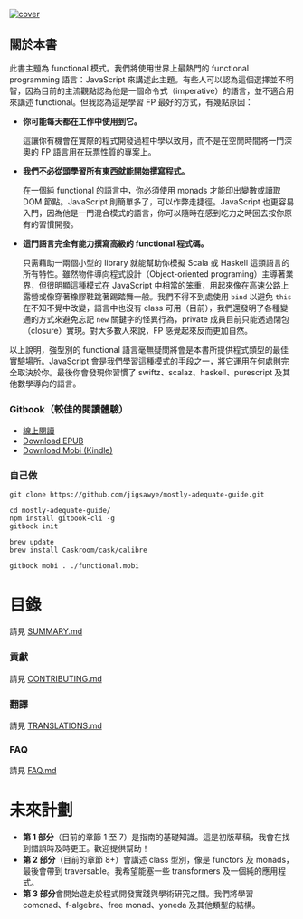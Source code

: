 [![cover](images/cover.png)](SUMMARY.md)

## 關於本書

此書主題為 functional 模式。我們將使用世界上最熱門的 functional programming 語言：JavaScript 來講述此主題。有些人可以認為這個選擇並不明智，因為目前的主流觀點認為他是一個命令式（imperative）的語言，並不適合用來講述 functional。但我認為這是學習 FP 最好的方式，有幾點原因：

 * **你可能每天都在工作中使用到它。**

    這讓你有機會在實際的程式開發過程中學以致用，而不是在空閒時間將一門深奧的 FP 語言用在玩票性質的專案上。


 * **我們不必從頭學習所有東西就能開始撰寫程式。**

    在一個純 functional 的語言中，你必須使用 monads 才能印出變數或讀取 DOM 節點。JavaScript 則簡單多了，可以作弊走捷徑。JavaScript 也更容易入門，因為他是一門混合模式的語言，你可以隨時在感到吃力之時回去按你原有的習慣開發。


 * **這門語言完全有能力撰寫高級的 functional 程式碼。**

    只需藉助一兩個小型的 library 就能幫助你模擬 Scala 或 Haskell 這類語言的所有特性。雖然物件導向程式設計（Object-oriented programing）主導著業界，但很明顯這種模式在 JavaScript 中相當的笨重，用起來像在高速公路上露營或像穿著橡膠鞋跳著踢踏舞一般。我們不得不到處使用 `bind` 以避免 `this` 在不知不覺中改變，語言中也沒有 class 可用（目前），我們還發明了各種變通的方式來避免忘記 `new` 關鍵字的怪異行為，private 成員目前只能透過閉包（closure）實現。對大多數人來說，FP 感覺起來反而更加自然。

以上說明，強型別的 functional 語言毫無疑問將會是本書所提供程式類型的最佳實驗場所。JavaScript 會是我們學習這種模式的手段之一，將它運用在何處則完全取決於你。最後你會發現你習慣了 swiftz、scalaz、haskell、purescript 及其他數學導向的語言。


### Gitbook（較佳的閱讀體驗）

* [線上閱讀](https://drboolean.gitbooks.io/mostly-adequate-guide/content/)
* [Download EPUB](https://www.gitbook.com/download/epub/book/drboolean/mostly-adequate-guide)
* [Download Mobi (Kindle)](https://www.gitbook.com/download/mobi/book/drboolean/mostly-adequate-guide)

### 自己做

```
git clone https://github.com/jigsawye/mostly-adequate-guide.git

cd mostly-adequate-guide/
npm install gitbook-cli -g
gitbook init

brew update
brew install Caskroom/cask/calibre

gitbook mobi . ./functional.mobi
```


# 目錄

請見 [SUMMARY.md](SUMMARY.md)

### 貢獻

請見 [CONTRIBUTING.md](CONTRIBUTING.md)

### 翻譯

請見 [TRANSLATIONS.md](TRANSLATIONS.md)

### FAQ

請見 [FAQ.md](FAQ.md)



# 未來計劃

* **第 1 部分**（目前的章節 1 至 7）是指南的基礎知識。這是初版草稿，我會在找到錯誤時及時更正。歡迎提供幫助！
* **第 2 部分**（目前的章節 8+）會講述 class 型別，像是 functors 及 monads，最後會帶到 traversable。我希望能塞一些 transformers 及一個純的應用程式。
* **第 3 部分**會開始遊走於程式開發實踐與學術研究之間。我們將學習 comonad、f-algebra、free monad、yoneda 及其他類型的結構。
